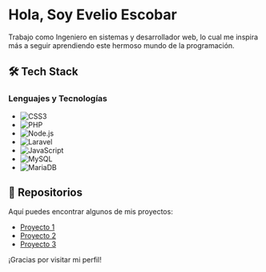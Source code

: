 # Hola, Soy Evelio Escobar

Trabajo como Ingeniero en sistemas y desarrollador web, lo cual me inspira más a seguir aprendiendo este hermoso mundo de la programación.

## 🛠 Tech Stack

### Lenguajes y Tecnologías

- ![CSS3](https://img.shields.io/badge/-CSS3-1572B6?logo=css3&logoColor=white)
- ![PHP](https://img.shields.io/badge/-PHP-777BB4?logo=php&logoColor=white)
- ![Node.js](https://img.shields.io/badge/-Node.js-339933?logo=node.js&logoColor=white)
- ![Laravel](https://img.shields.io/badge/-Laravel-FF2D20?logo=laravel&logoColor=white)
- ![JavaScript](https://img.shields.io/badge/-JavaScript-F7DF1E?logo=javascript&logoColor=black)
- ![MySQL](https://img.shields.io/badge/-MySQL-4479A1?logo=mysql&logoColor=white)
- ![MariaDB](https://img.shields.io/badge/-MariaDB-003545?logo=mariadb&logoColor=white)

## 📂 Repositorios

Aquí puedes encontrar algunos de mis proyectos:

- [Proyecto 1](https://github.com/tu-usuario/proyecto-1)
- [Proyecto 2](https://github.com/tu-usuario/proyecto-2)
- [Proyecto 3](https://github.com/tu-usuario/proyecto-3)

¡Gracias por visitar mi perfil!

<!--
**EVELIO0318/EVELIO0318** is a ✨ _special_ ✨ repository because its `README.md` (this file) appears on your GitHub profile.

Here are some ideas to get you started:

- 🔭 I’m currently working on ...
- 🌱 I’m currently learning ...
- 👯 I’m looking to collaborate on ...
- 🤔 I’m looking for help with ...
- 💬 Ask me about ...
- 📫 How to reach me: ...
- 😄 Pronouns: ...
- ⚡ Fun fact: ...
-->
